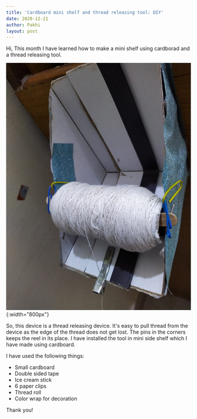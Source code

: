 ```yaml
---
title: 'Cardboard mini shelf and thread releasing tool: DIY'
date: 2020-12-21
author: Pakhi
layout: post
---
```

Hi,
This month I have learned how to make a mini shelf using cardborad and a thread releasing tool.

![](/data/images/thread_releasing_tool.jpg){:width="800px"}

So, this device is a thread releasing device. It's easy to pull thread from the device as the edge of the thread does not get lost. The pins in the corners keeps the reel in its place. I have installed the tool in mini side shelf which I have made using cardboard. 

I have used the following things:

* Small cardboard
* Double sided tape
* Ice cream stick
* 6  paper clips
* Thread roll
* Color wrap for decoration  
  

Thank you!



                                             


